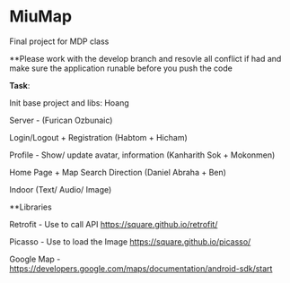 # MiuMap
Final project for MDP class

**Please work with the develop branch and resovle all conflict if had and make sure the application runable before you push the code


**Task**:

Init base project and libs: Hoang

Server - (Furican Ozbunaic)

Login/Logout + Registration (Habtom + Hicham)

Profile - Show/ update avatar, information (Kanharith Sok + Mokonmen)

Home Page + Map Search Direction (Daniel Abraha + Ben)

Indoor (Text/ Audio/ Image)


**Libraries

Retrofit - Use to call API https://square.github.io/retrofit/

Picasso - Use to load the Image  https://square.github.io/picasso/

Google Map - https://developers.google.com/maps/documentation/android-sdk/start
